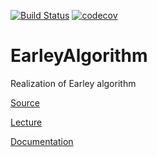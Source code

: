 [![Build Status](https://travis-ci.com/yaishenka/EarleyAlgorithm.svg?token=pCrpi9sFsEEr78ZMRHRN&branch=master)](https://travis-ci.com/yaishenka/EarleyAlgorithm)
[![codecov](https://codecov.io/gh/yaishenka/EarleyAlgorithm/branch/master/graph/badge.svg)](https://codecov.io/gh/yaishenka/EarleyAlgorithm)



# EarleyAlgorithm

Realization of Earley algorithm

[Source](http://www.mi-ras.ru/~sk/lehre/fivt2013/Earley.pdf)

[Lecture](https://www.youtube.com/watch?v=P6qWLT_TFtw)

[Documentation](https://yaishenka.github.io/EarleyAlgorithm/)

